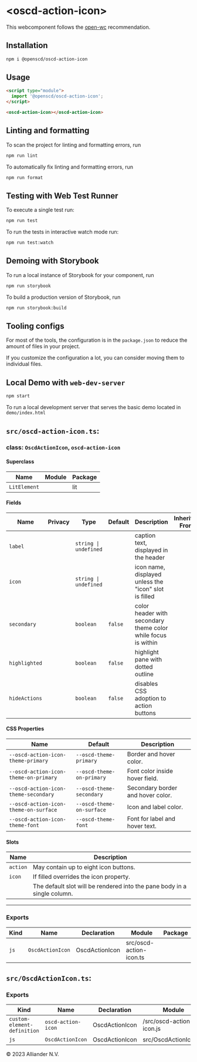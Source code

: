 # \<oscd-action-icon>

This webcomponent follows the [open-wc](https://github.com/open-wc/open-wc) recommendation.

## Installation

```bash
npm i @openscd/oscd-action-icon
```

## Usage

```html
<script type="module">
  import '@openscd/oscd-action-icon';
</script>

<oscd-action-icon></oscd-action-icon>
```

## Linting and formatting

To scan the project for linting and formatting errors, run

```bash
npm run lint
```

To automatically fix linting and formatting errors, run

```bash
npm run format
```

## Testing with Web Test Runner

To execute a single test run:

```bash
npm run test
```

To run the tests in interactive watch mode run:

```bash
npm run test:watch
```

## Demoing with Storybook

To run a local instance of Storybook for your component, run

```bash
npm run storybook
```

To build a production version of Storybook, run

```bash
npm run storybook:build
```

## Tooling configs

For most of the tools, the configuration is in the `package.json` to reduce the amount of files in your project.

If you customize the configuration a lot, you can consider moving them to individual files.

## Local Demo with `web-dev-server`

```bash
npm start
```

To run a local development server that serves the basic demo located in `demo/index.html`


## `src/oscd-action-icon.ts`:

### class: `OscdActionIcon`, `oscd-action-icon`

#### Superclass

| Name         | Module | Package |
| ------------ | ------ | ------- |
| `LitElement` |        | lit     |

#### Fields

| Name          | Privacy | Type                  | Default | Description                                                   | Inherited From |
| ------------- | ------- | --------------------- | ------- | ------------------------------------------------------------- | -------------- |
| `label`       |         | `string \| undefined` |         | caption text, displayed in the header                         |                |
| `icon`        |         | `string \| undefined` |         | icon name, displayed unless the "icon" slot is filled         |                |
| `secondary`   |         | `boolean`             | `false` | color header with secondary theme color while focus is within |                |
| `highlighted` |         | `boolean`             | `false` | highlight pane with dotted outline                            |                |
| `hideActions` |         | `boolean`             | `false` | disables CSS adoption to action buttons                       |                |

#### CSS Properties

| Name                                  | Default                   | Description                       |
| ------------------------------------- | ------------------------- | --------------------------------- |
| `--oscd-action-icon-theme-primary`    | `--oscd-theme-primary`    | Border and hover color.           |
| `--oscd-action-icon-theme-on-primary` | `--oscd-theme-on-primary` | Font color inside hover field.    |
| `--oscd-action-icon-theme-secondary`  | `--oscd-theme-secondary`  | Secondary border and hover color. |
| `--oscd-action-icon-theme-on-surface` | `--oscd-theme-on-surface` | Icon and label color.             |
| `--oscd-action-icon-theme-font`       | `--oscd-theme-font`       | Font for label and hover text.    |

#### Slots

| Name     | Description                                                              |
| -------- | ------------------------------------------------------------------------ |
| `action` | May contain up to eight icon buttons.                                    |
| `icon`   | If filled overrides the icon property.                                   |
|          | The default slot will be rendered into the pane body in a single column. |

<hr/>

### Exports

| Kind | Name             | Declaration    | Module                  | Package |
| ---- | ---------------- | -------------- | ----------------------- | ------- |
| `js` | `OscdActionIcon` | OscdActionIcon | src/oscd-action-icon.ts |         |

## `src/OscdActionIcon.ts`:

### Exports

| Kind                        | Name               | Declaration    | Module                   | Package |
| --------------------------- | ------------------ | -------------- | ------------------------ | ------- |
| `custom-element-definition` | `oscd-action-icon` | OscdActionIcon | /src/oscd-action-icon.js |         |
| `js`                        | `OscdActionIcon`   | OscdActionIcon | src/OscdActionIcon.ts    |         |


&copy; 2023 Alliander N.V.

